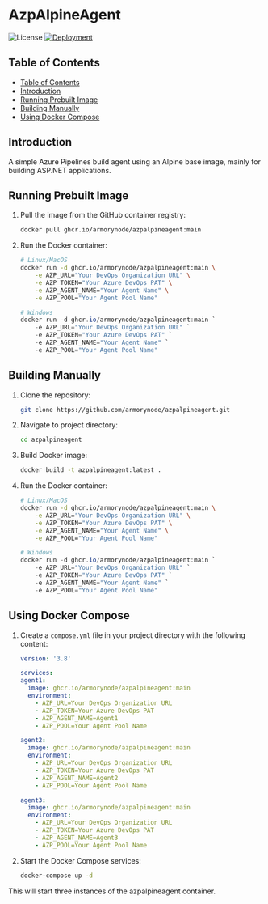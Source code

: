 <h1>AzpAlpineAgent</h1>

![License](https://img.shields.io/badge/license-Apache_2.0-orange.svg)
[![Deployment](https://github.com/ArmoryNode/AzpAlpineAgent/actions/workflows/deploy.yml/badge.svg)](https://github.com/ArmoryNode/AzpAlpineAgent/actions/workflows/deploy.yml)

## Table of Contents

- [Table of Contents](#table-of-contents)
- [Introduction](#introduction)
- [Running Prebuilt Image](#running-prebuilt-image)
- [Building Manually](#building-manually)
- [Using Docker Compose](#using-docker-compose)

## Introduction

A simple Azure Pipelines build agent using an Alpine base image, mainly for building ASP.NET applications.

## Running Prebuilt Image

1. Pull the image from the GitHub container registry:
   ```sh
   docker pull ghcr.io/armorynode/azpalpineagent:main
   ```
2. Run the Docker container:
    ```sh
	# Linux/MacOS
    docker run -d ghcr.io/armorynode/azpalpineagent:main \
		-e AZP_URL="Your DevOps Organization URL" \
		-e AZP_TOKEN="Your Azure DevOps PAT" \
		-e AZP_AGENT_NAME="Your Agent Name" \
		-e AZP_POOL="Your Agent Pool Name"
    ```

	```PowerShell
	# Windows
	docker run -d ghcr.io/armorynode/azpalpineagent:main `
		-e AZP_URL="Your DevOps Organization URL" `
		-e AZP_TOKEN="Your Azure DevOps PAT" `
		-e AZP_AGENT_NAME="Your Agent Name" `
		-e AZP_POOL="Your Agent Pool Name"
	```

## Building Manually

1. Clone the repository:
	```sh
	git clone https://github.com/armorynode/azpalpineagent.git
	```
2. Navigate to project directory:
	```sh
	cd azpalpineagent
	```
3. Build Docker image:
	```sh
	docker build -t azpalpineagent:latest .
	```
4. Run the Docker container:
    ```sh
	# Linux/MacOS
    docker run -d ghcr.io/armorynode/azpalpineagent:main \
		-e AZP_URL="Your DevOps Organization URL" \
		-e AZP_TOKEN="Your Azure DevOps PAT" \
		-e AZP_AGENT_NAME="Your Agent Name" \
		-e AZP_POOL="Your Agent Pool Name"
    ```

	```PowerShell
	# Windows
	docker run -d ghcr.io/armorynode/azpalpineagent:main `
		-e AZP_URL="Your DevOps Organization URL" `
		-e AZP_TOKEN="Your Azure DevOps PAT" `
		-e AZP_AGENT_NAME="Your Agent Name" `
		-e AZP_POOL="Your Agent Pool Name"
	```

## Using Docker Compose

1. Create a `compose.yml` file in your project directory with the following content:
	```yml
	version: '3.8'

	services:
	agent1:
	  image: ghcr.io/armorynode/azpalpineagent:main
	  environment:
	    - AZP_URL=Your DevOps Organization URL
	    - AZP_TOKEN=Your Azure DevOps PAT
	    - AZP_AGENT_NAME=Agent1
	    - AZP_POOL=Your Agent Pool Name
 
	agent2:
	  image: ghcr.io/armorynode/azpalpineagent:main
	  environment:
	    - AZP_URL=Your DevOps Organization URL
	    - AZP_TOKEN=Your Azure DevOps PAT
	    - AZP_AGENT_NAME=Agent2
	    - AZP_POOL=Your Agent Pool Name

	agent3:
	  image: ghcr.io/armorynode/azpalpineagent:main
	  environment:
	    - AZP_URL=Your DevOps Organization URL
	    - AZP_TOKEN=Your Azure DevOps PAT
	    - AZP_AGENT_NAME=Agent3
	    - AZP_POOL=Your Agent Pool Name
	```

2. Start the Docker Compose services:
	```sh
	docker-compose up -d
	```

This will start three instances of the azpalpineagent container.
